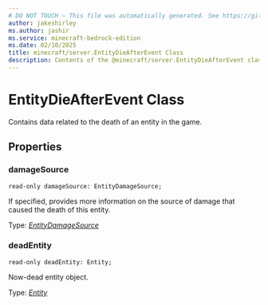 ```yaml
---
# DO NOT TOUCH — This file was automatically generated. See https://github.com/mojang/minecraftapidocsgenerator to modify descriptions, examples, etc.
author: jakeshirley
ms.author: jashir
ms.service: minecraft-bedrock-edition
ms.date: 02/10/2025
title: minecraft/server.EntityDieAfterEvent Class
description: Contents of the @minecraft/server.EntityDieAfterEvent class.
---
```

# EntityDieAfterEvent Class

Contains data related to the death of an entity in the game.

## Properties

### **damageSource**
`read-only damageSource: EntityDamageSource;`

If specified, provides more information on the source of damage that caused the death of this entity.

Type: [*EntityDamageSource*](EntityDamageSource.md)

### **deadEntity**
`read-only deadEntity: Entity;`

Now-dead entity object.

Type: [*Entity*](Entity.md)
